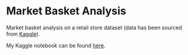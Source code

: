 # Market Basket Analysis #

Market basket analysis on a retail store dataset (data has been sourced from [Kaggle](https://www.kaggle.com/heeraldedhia/groceries-dataset)). 

My Kaggle notebook can be found [here](https://www.kaggle.com/agastyabhooshan/market-basket-analysis).

